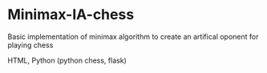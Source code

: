 # Minimax-IA-chess
Basic implementation of minimax algorithm to create an artifical oponent for playing chess

HTML, Python (python chess, flask)
